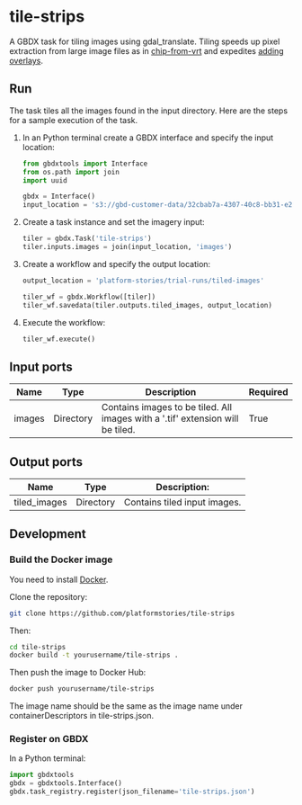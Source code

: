 # tile-strips

A GBDX task for tiling images using gdal_translate. Tiling speeds up pixel extraction from large image files as in [chip-from-vrt](https://github.com/PlatformStories/chip-from-vrt) and expedites [adding overlays](http://www.gdal.org/gdaladdo.html).


## Run

The task tiles all the images found in the input directory. 
Here are the steps for a sample execution of the task.

1. In an Python terminal create a GBDX interface and specify the input location:

    ```python
    from gbdxtools import Interface
    from os.path import join
    import uuid

    gbdx = Interface()
    input_location = 's3://gbd-customer-data/32cbab7a-4307-40c8-bb31-e2de32f940c2/platform-stories/tile-strips/'
    ```

2. Create a task instance and set the imagery input:

    ```python
    tiler = gbdx.Task('tile-strips')
    tiler.inputs.images = join(input_location, 'images')
    ```

3. Create a workflow and specify the output location:

    ```python
    output_location = 'platform-stories/trial-runs/tiled-images'

    tiler_wf = gbdx.Workflow([tiler])
    tiler_wf.savedata(tiler.outputs.tiled_images, output_location)
    ```

4. Execute the workflow:

    ```python
    tiler_wf.execute()
    ```


## Input ports

| Name | Type | Description | Required |
|-----------------|--------------|--------------|--------------|
| images | Directory | Contains images to be tiled. All images with a '.tif' extension will be tiled. | True |


## Output ports

| Name  | Type | Description:                                     |
|-------|---------|---------------------------------------------------|
| tiled_images | Directory | Contains tiled input images. |


## Development

### Build the Docker image

You need to install [Docker](https://docs.docker.com/engine/installation/).

Clone the repository:

```bash
git clone https://github.com/platformstories/tile-strips
```

Then:

```bash
cd tile-strips
docker build -t yourusername/tile-strips .
```

Then push the image to Docker Hub:

```bash
docker push yourusername/tile-strips
```

The image name should be the same as the image name under containerDescriptors in tile-strips.json.


### Register on GBDX

In a Python terminal:

```python
import gbdxtools
gbdx = gbdxtools.Interface()
gbdx.task_registry.register(json_filename='tile-strips.json')
```

